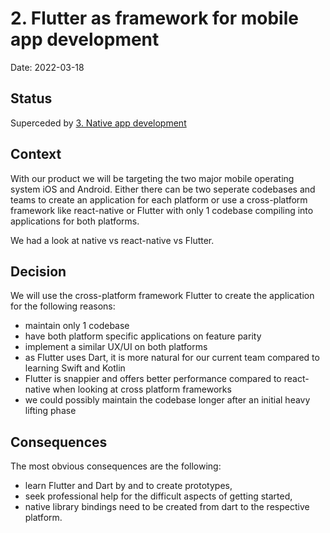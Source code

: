 # 2. Flutter as framework for mobile app development

Date: 2022-03-18

## Status

Superceded by [3. Native app development](0003-native-app-development.md)

## Context

With our product we will be targeting the two major mobile operating system iOS and Android. Either there can be two seperate codebases and teams to create an application for each platform or use a cross-platform framework like react-native or Flutter with only 1 codebase compiling into applications for both platforms.

We had a look at native vs react-native vs Flutter.

## Decision

We will use the cross-platform framework Flutter to create the application for the following reasons:

- maintain only 1 codebase
- have both platform specific applications on feature parity
- implement a similar UX/UI on both platforms
- as Flutter uses Dart, it is more natural for our current team compared to learning Swift and Kotlin
- Flutter is snappier and offers better performance compared to react-native when looking at cross platform frameworks
- we could possibly maintain the codebase longer after an initial heavy lifting phase

## Consequences

The most obvious consequences are the following:

- learn Flutter and Dart by and to create prototypes,
- seek professional help for the difficult aspects of getting started,
- native library bindings need to be created from dart to the respective platform.
